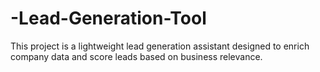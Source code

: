 # -Lead-Generation-Tool
This project is a lightweight lead generation assistant designed to enrich company data and score leads based on business relevance.
